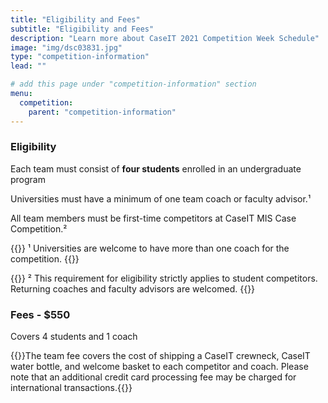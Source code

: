 ```yaml
---
title: "Eligibility and Fees"
subtitle: "Eligibility and Fees"
description: "Learn more about CaseIT 2021 Competition Week Schedule"
image: "img/dsc03831.jpg"
type: "competition-information"
lead: ""

# add this page under "competition-information" section
menu:
  competition:
    parent: "competition-information"
---
```


### Eligibility

Each team must consist of **four students** enrolled in an undergraduate program

Universities must have a minimum of one team coach or faculty advisor.¹

All team members must be first-time competitors at CaseIT MIS Case Competition.²

{{<footnote>}}
¹ Universities are welcome to have more than one coach for the competition.
{{</footnote>}}

{{<footnote>}}
² This requirement for eligibility strictly applies to student competitors. Returning coaches and faculty
advisors are welcomed.
{{</footnote>}}

### Fees - \$550

Covers 4 students and 1 coach

{{<footnote>}}The team fee covers the cost of shipping a CaseIT crewneck, CaseIT water bottle, and welcome basket to each competitor and coach. Please note that an additional credit card processing fee may be charged for international transactions.{{</footnote>}}
